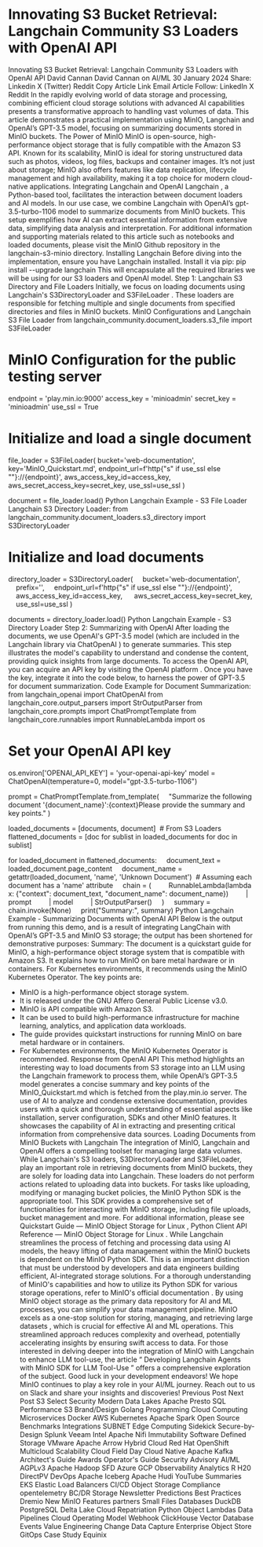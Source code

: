 # Innovating S3 Bucket Retrieval: Langchain Community S3 Loaders with OpenAI API

Innovating S3 Bucket Retrieval: Langchain Community S3 Loaders with OpenAI API
David Cannan
David Cannan
on
AI/ML
30 January 2024
Share:
Linkedin
X (Twitter)
Reddit
Copy Article Link
Email Article
Follow:
LinkedIn
X
Reddit
In the rapidly evolving world of data storage and processing, combining efficient cloud storage solutions with advanced AI capabilities presents a transformative approach to handling vast volumes of data. This article demonstrates a practical implementation using MinIO, Langchain and OpenAI’s GPT-3.5 model, focusing on summarizing documents stored in MinIO buckets.
The Power of MinIO
MinIO is open-source, high-performance object storage that is fully compatible with the Amazon S3 API. Known for its scalability, MinIO is ideal for storing unstructured data such as photos, videos, log files, backups and container images. It’s not just about storage; MinIO also offers features like data replication, lifecycle management and high availability, making it a top choice for modern cloud-native applications.
Integrating Langchain and OpenAI
Langchain
, a Python-based tool, facilitates the interaction between document loaders and AI models. In our use case, we combine Langchain with OpenAI’s
gpt-3.5-turbo-1106
model to summarize documents from MinIO buckets. This setup exemplifies how AI can extract essential information from extensive data, simplifying data analysis and interpretation. For additional information and supporting materials related to this article such as notebooks and loaded documents, please visit the
MinIO Github repository
in the
langchain-s3-minio
directory.
Installing Langchain
Before diving into the implementation, ensure you have Langchain installed. Install it via pip:
pip install --upgrade langchain
This will encapsulate all the required libraries we will be using for our S3 loaders and OpenAI model.
Step 1:
Langchain S3 Directory and File Loaders
Initially, we focus on loading documents using Langchain's
S3DirectoryLoader
and
S3FileLoader
. These loaders are responsible for fetching multiple and single documents from specified directories and files in MinIO buckets.
MinIO Configurations and Langchain S3 File Loader
from langchain_community.document_loaders.s3_file import S3FileLoader

# MinIO Configuration for the public testing server
endpoint = 'play.min.io:9000'
access_key = 'minioadmin'
secret_key = 'minioadmin'
use_ssl = True

# Initialize and load a single document
file_loader = S3FileLoader(
    bucket='web-documentation',
    key='MinIO_Quickstart.md',
    endpoint_url=f'http{"s" if use_ssl else ""}://{endpoint}',
    aws_access_key_id=access_key,
    aws_secret_access_key=secret_key,
    use_ssl=use_ssl
)

document = file_loader.load()
Python Langchain Example - S3 File Loader
Langchain S3 Directory Loader:
from langchain_community.document_loaders.s3_directory import S3DirectoryLoader

# Initialize and load documents
directory_loader = S3DirectoryLoader(
    bucket='web-documentation',
    prefix='',
    endpoint_url=f'http{"s" if use_ssl else ""}://{endpoint}',
    aws_access_key_id=access_key, 
    aws_secret_access_key=secret_key, 
    use_ssl=use_ssl
)

documents = directory_loader.load()
Python Langchain Example - S3 Directory Loader
Step 2:
Summarizing with OpenAI
After loading the documents, we use OpenAI's GPT-3.5 model (which are included in the Langchain library via
ChatOpenAI
) to generate summaries. This step illustrates the model's capability to understand and condense the content, providing quick insights from large documents.
To access the OpenAI API, you can acquire an API key by visiting the
OpenAI platform
. Once you have the key, integrate it into the code below, to harness the power of GPT-3.5 for document summarization.
Code Example for Document Summarization:
from langchain_openai import ChatOpenAI
from langchain_core.output_parsers import StrOutputParser
from langchain_core.prompts import ChatPromptTemplate
from langchain_core.runnables import RunnableLambda
import os

# Set your OpenAI API key
os.environ['OPENAI_API_KEY'] = 'your-openai-api-key'
model = ChatOpenAI(temperature=0, model="gpt-3.5-turbo-1106")

prompt = ChatPromptTemplate.from_template(
    "Summarize the following document '{document_name}':{context}Please provide the summary and key points."
)

loaded_documents = [documents, document]  # From S3 Loaders
flattened_documents = [doc for sublist in loaded_documents for doc in sublist] 

for loaded_document in flattened_documents:
    document_text = loaded_document.page_content
    document_name = getattr(loaded_document, 'name', 'Unknown Document')  # Assuming each document has a 'name' attribute
    chain = (
        RunnableLambda(lambda x: {"context": document_text, "document_name": document_name})
        | prompt
        | model
        | StrOutputParser()
    )
    summary = chain.invoke(None)
    print("Summary:", summary)
Python Langchain Example - Summarizing Documents with OpenAI API
Below is the output from running this demo, and is a result of integrating LangChain with OpenAI’s GPT-3.5 and MinIO S3 storage; the output has been shortened for demonstrative purposes:
Summary: The document is a quickstart guide for MinIO, a high-performance object storage system that is compatible with Amazon S3. It explains how to run MinIO on bare metal hardware or in containers. For Kubernetes environments, it recommends using the MinIO Kubernetes Operator. The key points are:

- MinIO is a high-performance object storage system.
- It is released under the GNU Affero General Public License v3.0.
- MinIO is API compatible with Amazon S3.
- It can be used to build high-performance infrastructure for machine learning, analytics, and application data workloads.
- The guide provides quickstart instructions for running MinIO on bare metal hardware or in containers.
- For Kubernetes environments, the MinIO Kubernetes Operator is recommended.
Response from OpenAI API
This method highlights an interesting way to load documents from S3 storage into an LLM using the Langchain framework to process them, while OpenAI’s GPT-3.5 model generates a concise summary and key points of the
MinIO_Quickstart.md
which is fetched from the
play.min.io
server. The use of AI to analyze and condense extensive documentation, provides users with a quick and thorough understanding of essential aspects like installation, server configuration, SDKs and other MinIO features. It showcases the capability of AI in extracting and presenting critical information from comprehensive data sources.
Loading Documents from MinIO Buckets with Langchain
The integration of MinIO, Langchain and OpenAI offers a compelling toolset for managing large data volumes. While Langchain's S3 loaders, S3DirectoryLoader and S3FileLoader, play an important role in retrieving documents from MinIO buckets, they are solely for loading data into Langchain. These loaders do not perform actions related to uploading data into buckets. For tasks like uploading, modifying or managing bucket policies, the
MinIO Python SDK
is the appropriate tool. This SDK provides a comprehensive set of functionalities for interacting with MinIO storage, including file uploads, bucket management and more. For additional information, please see
Quickstart Guide — MinIO Object Storage for Linux
,
Python Client API Reference — MinIO Object Storage for Linux
.
While Langchain streamlines the process of fetching and processing data using AI models, the heavy lifting of data management within the MinIO buckets is dependent on the MinIO Python SDK. This is an important distinction that must be understood by developers and data engineers building efficient, AI-integrated storage solutions. For a thorough understanding of MinIO's capabilities and how to utilize its Python SDK for various storage operations, refer to MinIO's official
documentation
.
By using MinIO object storage as the primary data repository for AI and ML processes, you can simplify your data management pipeline. MinIO excels as a one-stop solution for
storing, managing, and retrieving large datasets
, which is crucial for effective AI and ML operations. This streamlined approach reduces complexity and overhead, potentially accelerating insights by ensuring swift access to data.
For those interested in delving deeper into the integration of MinIO with Langchain to enhance LLM tool-use, the article “
Developing Langchain Agents with MinIO SDK for LLM Tool-Use
” offers a comprehensive exploration of the subject.
Good luck in your development endeavors! We hope
MinIO
continues to play a key role in your AI/ML journey. Reach out to us on
Slack
and share your insights and discoveries!
Previous Post
Next Post
S3 Select
Security
Modern Data Lakes
Apache Presto
SQL
Performance
S3
Brand/Design
Golang
Programming
Cloud Computing
Microservices
Docker
AWS
Kubernetes
Apache Spark
Open Source
Benchmarks
Integrations
SUBNET
Edge Computing
Sidekick
Secure-by-Design
Splunk
Veeam
Intel
Apache Nifi
Immutability
Software Defined Storage
VMware
Apache Arrow
Hybrid Cloud
Red Hat OpenShift
Multicloud
Scalability
Cloud Field Day
Cloud Native
Apache Kafka
Architect's Guide
Awards
Operator's Guide
Security Advisory
AI/ML
AGPLv3
Apache Hadoop
SFD
Azure
GCP
Observability
Analytics
R
H20
DirectPV
DevOps
Apache Iceberg
Apache Hudi
YouTube Summaries
EKS
Elastic Load Balancers
CI/CD
Object Storage
Compliance
opentelemetry
BC/DR
Storage Newsletter Predictions
Best Practices
Dremio
New MinIO Features
partners
Small Files
Databases
DuckDB
PostgreSQL
Delta Lake
Cloud Repatriation
Python
Object Lambdas
Data Pipelines
Cloud Operating Model
Webhook
ClickHouse
Vector Database
Events
Value Engineering
Change Data Capture
Enterprise Object Store
GitOps
Case Study
Equinix
